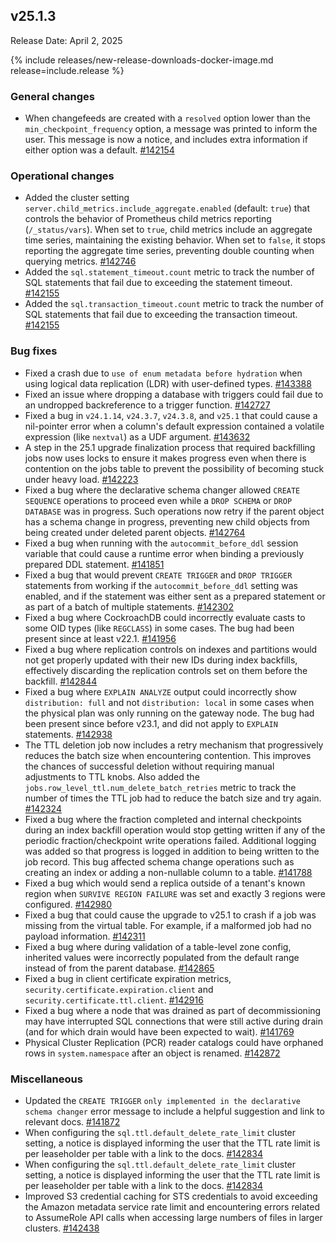 ## v25.1.3

Release Date: April 2, 2025

{% include releases/new-release-downloads-docker-image.md release=include.release %}

<h3 id="v25-1-3-general-changes">General changes</h3>

- When changefeeds are created with a `resolved` option lower than the `min_checkpoint_frequency` option, a message was printed to inform the user. This message is now a notice, and includes extra information if either option was a default.
 [#142154][#142154]

<h3 id="v25-1-3-operational-changes">Operational changes</h3>

- Added the cluster setting `server.child_metrics.include_aggregate.enabled` (default: `true`) that controls the behavior of Prometheus child metrics reporting (`/_status/vars`). When set to `true`, child metrics include an aggregate time series, maintaining the existing behavior. When set to `false`, it stops reporting the aggregate time series, preventing double counting when querying metrics.
 [#142746][#142746]
- Added the `sql.statement_timeout.count` metric to track the number of SQL statements that fail due to exceeding the statement timeout.
 [#142155][#142155]
- Added the `sql.transaction_timeout.count` metric to track the number of SQL statements that fail due to exceeding the transaction timeout.
 [#142155][#142155]

<h3 id="v25-1-3-bug-fixes">Bug fixes</h3>

- Fixed a crash due to `use of enum metadata before hydration` when using logical data replication (LDR) with user-defined types.
 [#143388][#143388]
- Fixed an issue where dropping a database with triggers could fail due to an undropped backreference to a trigger function.
 [#142727][#142727]
- Fixed a bug in `v24.1.14`, `v24.3.7`, `v24.3.8`, and `v25.1` that could cause a nil-pointer error when a column's default expression contained a volatile expression (like `nextval`) as a UDF argument.
 [#143632][#143632]
- A step in the 25.1 upgrade finalization process that required backfilling jobs now uses locks to ensure it makes progress even when there is contention on the jobs table to prevent the possibility of becoming stuck under heavy load.
 [#142223][#142223]
- Fixed a bug where the declarative schema changer allowed `CREATE SEQUENCE` operations to proceed even while a `DROP SCHEMA` or `DROP DATABASE` was in progress. Such operations now retry if the parent object has a schema change in progress, preventing new child objects from being created under deleted parent objects.
 [#142764][#142764]
- Fixed a bug when running with the `autocommit_before_ddl` session variable that could cause a runtime error when binding a previously prepared DDL statement.
 [#141851][#141851]
- Fixed a bug that would prevent `CREATE TRIGGER` and `DROP TRIGGER` statements from working if the `autocommit_before_ddl` setting was enabled, and if the statement was either sent as a prepared statement or as part of a batch of multiple statements.
 [#142302][#142302]
- Fixed a bug where CockroachDB could incorrectly evaluate casts to some OID types (like `REGCLASS`) in some cases. The bug had been present since at least v22.1.
 [#141956][#141956]
- Fixed a bug where replication controls on indexes and partitions would not get properly updated with their new IDs during index backfills, effectively discarding the replication controls set on them before the backfill.
 [#142844][#142844]
- Fixed a bug where `EXPLAIN ANALYZE` output could incorrectly show `distribution: full` and not `distribution: local` in some cases when the physical plan was only running on the gateway node. The bug had been present since before v23.1, and did not apply to `EXPLAIN` statements.
 [#142938][#142938]
- The TTL deletion job now includes a retry mechanism that progressively reduces the batch size when encountering contention. This improves the chances of successful deletion without requiring manual adjustments to TTL knobs. Also added the `jobs.row_level_ttl.num_delete_batch_retries` metric to track the number of times the TTL job had to reduce the batch size and try again.
 [#142324][#142324]
- Fixed a bug where the fraction completed and internal checkpoints during an index backfill operation would stop getting written if any of the periodic fraction/checkpoint write operations failed. Additional logging was added so that progress is logged in addition to being written to the job record. This bug affected schema change operations such as creating an index or adding a non-nullable column to a table.
 [#141788][#141788]
- Fixed a bug which would send a replica outside of a tenant's known region when `SURVIVE REGION FAILURE` was set and exactly 3 regions were configured.
 [#142980][#142980]
- Fixed a bug that could cause the upgrade to v25.1 to crash if a job was missing from the virtual table. For example, if a malformed job had no payload information.
 [#142311][#142311]
- Fixed a bug where during validation of a table-level zone config, inherited values were incorrectly populated from the default range instead of from the parent database.
 [#142865][#142865]
- Fixed a bug in client certificate expiration metrics, `security.certificate.expiration.client` and `security.certificate.ttl.client`.
 [#142916][#142916]
- Fixed a bug where a node that was drained as part of decommissioning may have interrupted SQL connections that were still active during drain (and for which drain would have been expected to wait).
 [#141769][#141769]
- Physical Cluster Replication (PCR) reader catalogs could have orphaned rows in `system.namespace` after an object is renamed.
 [#142872][#142872]

<h3 id="v25-1-3-miscellaneous">Miscellaneous</h3>

- Updated the `CREATE TRIGGER` `only implemented in the declarative schema changer` error message to include a helpful suggestion and link to relevant docs.
 [#141872][#141872]
- When configuring the `sql.ttl.default_delete_rate_limit` cluster setting, a notice is displayed informing the user that the TTL rate limit is per leaseholder per table with a link to the docs.
 [#142834][#142834]
- When configuring the `sql.ttl.default_delete_rate_limit` cluster setting, a notice is displayed informing the user that the TTL rate limit is per leaseholder per table with a link to the docs.
 [#142834][#142834]
- Improved S3 credential caching for STS credentials to avoid exceeding the Amazon metadata service rate limit and encountering errors related to AssumeRole API calls when accessing large numbers of files in larger clusters.
 [#142438][#142438]


[#142223]: https://github.com/cockroachdb/cockroach/pull/142223
[#141788]: https://github.com/cockroachdb/cockroach/pull/141788
[#142311]: https://github.com/cockroachdb/cockroach/pull/142311
[#141769]: https://github.com/cockroachdb/cockroach/pull/141769
[#141872]: https://github.com/cockroachdb/cockroach/pull/141872
[#142438]: https://github.com/cockroachdb/cockroach/pull/142438
[#142154]: https://github.com/cockroachdb/cockroach/pull/142154
[#142155]: https://github.com/cockroachdb/cockroach/pull/142155
[#142302]: https://github.com/cockroachdb/cockroach/pull/142302
[#141956]: https://github.com/cockroachdb/cockroach/pull/141956
[#142324]: https://github.com/cockroachdb/cockroach/pull/142324
[#142980]: https://github.com/cockroachdb/cockroach/pull/142980
[#142746]: https://github.com/cockroachdb/cockroach/pull/142746
[#143632]: https://github.com/cockroachdb/cockroach/pull/143632
[#142865]: https://github.com/cockroachdb/cockroach/pull/142865
[#142916]: https://github.com/cockroachdb/cockroach/pull/142916
[#142872]: https://github.com/cockroachdb/cockroach/pull/142872
[#142834]: https://github.com/cockroachdb/cockroach/pull/142834
[#141851]: https://github.com/cockroachdb/cockroach/pull/141851
[#142844]: https://github.com/cockroachdb/cockroach/pull/142844
[#142764]: https://github.com/cockroachdb/cockroach/pull/142764
[#142938]: https://github.com/cockroachdb/cockroach/pull/142938
[#143388]: https://github.com/cockroachdb/cockroach/pull/143388
[#142727]: https://github.com/cockroachdb/cockroach/pull/142727
